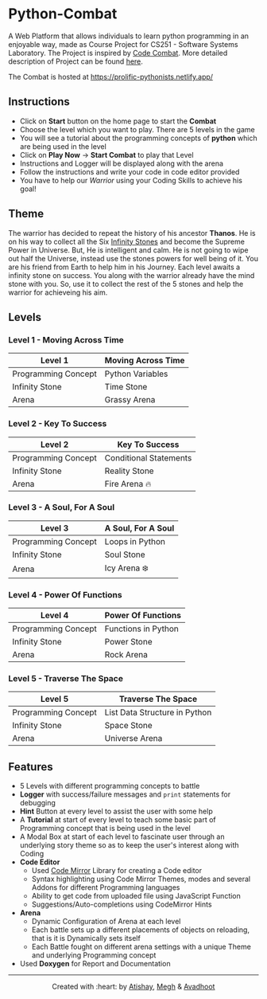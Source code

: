 # Python-Combat
A Web Platform that allows individuals to learn python programming in an enjoyable way, made as Course Project for CS251 - Software Systems Laboratory. The Project is inspired by [Code Combat](https://codecombat.com/play/dungeon). More detailed description of Project can be found [here](https://docs.google.com/document/d/e/2PACX-1vSx5huRGWfYWPCLd9tG8xWMgfQwq6fPA-G2t3hrG_t6BA4vLyQ9DQSUnBIiPoFhfZHcY4Sg8r98gL0U/pub).

The Combat is hosted at https://prolific-pythonists.netlify.app/

## Instructions
- Click on **Start** button on the home page to start the **Combat**
- Choose the level which you want to play. There are 5 levels in the game
- You will see a tutorial about the programming concepts of **python** which are being used in the level
- Click on **Play Now** -> **Start Combat** to play that Level
- Instructions and Logger will be displayed along with the arena
- Follow the instructions and write your code in code editor provided
- You have to help our *Warrior* using your Coding Skills to achieve his goal!
## Theme
The warrior has decided to repeat the history of his ancestor **Thanos**. He is on his way to collect all the Six [Infinity Stones](https://marvelcinematicuniverse.fandom.com/wiki/Infinity_Stones) and become the Supreme Power in Universe. But, He is intelligent and calm. He is not going to wipe out half the Universe, instead use the stones powers for well being of it. You are his friend from Earth to help him in his Journey. Each level awaits a infinity stone on success. You along with the warrior already have the mind stone with you. So, use it to collect the rest of the 5 stones and help the warrior for achieveing his aim.
## Levels
### Level 1 - Moving Across Time
|    Level 1    | Moving Across Time                        |
| ------------- | ------------- |
| Programming Concept      | Python Variables     |
| Infinity Stone           | Time Stone   |
| Arena  | Grassy Arena |

### Level 2 - Key To Success
|    Level 2   | Key To Success                       |
| ------------- | ------------- |
| Programming Concept      | Conditional Statements     |
| Infinity Stone           | Reality Stone   |
| Arena  | Fire Arena :fire: |
### Level 3 - A Soul, For A Soul
|    Level 3   | A Soul, For A Soul                       |
| ------------- | ------------- |
| Programming Concept      | Loops in Python     |
| Infinity Stone           | Soul Stone   |
| Arena  | Icy Arena :snowflake: |
### Level 4 - Power Of Functions
|    Level 4   | Power Of Functions                     |
| ------------- | ------------- |
| Programming Concept      | Functions in Python     |
| Infinity Stone           | Power Stone   |
| Arena  | Rock Arena |

### Level 5 - Traverse The Space
|    Level 5   | Traverse The Space                |
| ------------- | ------------- |
| Programming Concept      | List Data Structure in Python     |
| Infinity Stone           | Space Stone   |
| Arena  | Universe Arena |

## Features 
- 5 Levels with different programming concepts to battle 
- **Logger** with success/failure messages and ``print`` statements for debugging
- **Hint** Button at every level to assist the user with some help
- A **Tutorial** at start of every level to teach some basic part of Programming concept that is being used in the level
- A Modal Box at start of each level to fascinate user through an underlying story theme so as to keep the user's interest along with Coding 
- **Code Editor**
  - Used [Code Mirror](https://codemirror.net/) Library for creating a Code editor
  - Syntax highlighting using Code Mirror Themes, modes and several Addons for different Programming languages
  - Ability to get code from uploaded file using JavaScript Function
  - Suggestions/Auto-completions using CodeMirror Hints 
- **Arena**
  - Dynamic Configuration of Arena at each level
  - Each battle sets up a different placements of objects on reloading, that is it is Dynamically sets itself
  - Each Battle fought on different arena settings with a unique Theme and underlying Programming concept
- Used **Doxygen** for Report and Documentation

***
<p align="center">Created with :heart: by <a href="http://www.cse.iitb.ac.in/~atishay">Atishay</a>, <a href="http://www.cse.iitb.ac.in/~meghgohil">Megh</a> & <a href="http://www.cse.iitb.ac.in/~avadhootjadhav"> Avadhoot</a></p>
